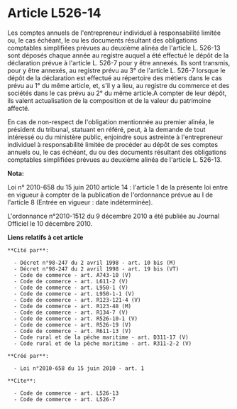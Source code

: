 # Article L526-14

Les comptes annuels de l'entrepreneur individuel à responsabilité limitée ou, le cas échéant, le ou les documents résultant
des obligations comptables simplifiées prévues au deuxième alinéa de l'article L. 526-13 sont déposés chaque année au
registre auquel a été effectué le dépôt de la déclaration prévue à l'article L. 526-7 pour y être annexés. Ils sont transmis,
pour y être annexés, au registre prévu au 3° de l'article L. 526-7 lorsque le dépôt de la déclaration est effectué au
répertoire des métiers dans le cas prévu au 1° du même article, et, s'il y a lieu, au registre du commerce et des sociétés
dans le cas prévu au 2° du même article.A compter de leur dépôt, ils valent actualisation de la composition et de la valeur
du patrimoine affecté. 

En cas de non-respect de l'obligation mentionnée au premier alinéa, le président du tribunal, statuant en référé, peut, à la
demande de tout intéressé ou du ministère public, enjoindre sous astreinte à l'entrepreneur individuel à responsabilité
limitée de procéder au dépôt de ses comptes annuels ou, le cas échéant, du ou des documents résultant des obligations
comptables simplifiées prévues au deuxième alinéa de l'article L. 526-13.

**Nota:**

Loi n° 2010-658 du 15 juin 2010 article 14 : l'article 1 de la présente loi entre en vigueur à compter de la publication de
l'ordonnance prévue au I de l'article 8 (Entrée en vigueur : date indéterminée).

L'ordonnance n°2010-1512 du 9 décembre 2010 a été publiée au Journal Officiel le 10 décembre 2010.

**Liens relatifs à cet article**

	**Cité par**:

	  - Décret n°98-247 du 2 avril 1998 - art. 10 bis (M)
	  - Décret n°98-247 du 2 avril 1998 - art. 19 bis (VT)
	  - Code de commerce - art. A743-10 (V)
	  - Code de commerce - art. L611-2 (V)
	  - Code de commerce - art. L950-1 (V)
	  - Code de commerce - art. L950-1-1 (V)
	  - Code de commerce - art. R123-121-4 (V)
	  - Code de commerce - art. R123-48 (M)
	  - Code de commerce - art. R134-7 (V)
	  - Code de commerce - art. R526-10-1 (V)
	  - Code de commerce - art. R526-19 (V)
	  - Code de commerce - art. R611-13 (V)
	  - Code rural et de la pêche maritime - art. D311-17 (V)
	  - Code rural et de la pêche maritime - art. R311-2-2 (V)

	**Créé par**:

	  - Loi n°2010-658 du 15 juin 2010 - art. 1

	**Cite**:

	  - Code de commerce - art. L526-13
	  - Code de commerce - art. L526-7
